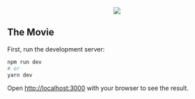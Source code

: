 <div align="center">
  <img src="https://user-images.githubusercontent.com/60243631/154071799-2dc8d36b-7240-4d7c-a9fa-8a5352d26667.png"/>
</div>

## The Movie

First, run the development server:

```bash
npm run dev
# or
yarn dev
```

Open [http://localhost:3000](http://localhost:3000) with your browser to see the result.

